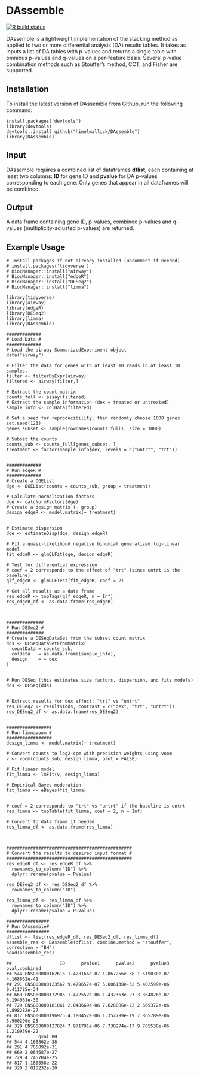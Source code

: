 # DAssemble

[![R build status](https://github.com/Ziyu-Liu-WCM/DAssemble/workflows/check-bioc/badge.svg)](https://github.com/Ziyu-Liu-WCM/DAssemble/actions)

DAssemble is a lightweight implementation of the stacking method as
applied to two or more differential analysis (DA) results tables. It
takes as inputs a list of DA tables with p-values and returns a single
table with omnibus p-values and q-values on a per-feature basis. Several
p-value combination methods such as Stouffer’s method, CCT, and Fisher
are supported.

## Installation

To install the latest version of DAssemble from Github, run the
following command:

    install.packages('devtools')
    library(devtools)
    devtools::install_github("himelmallick/DAssemble")
    library(DAssemble)

## Input

DAssemble requires a combined list of dataframes **dflist**, each
containing at least two columns: **ID** for gene ID and **pvalue** for
DA p-values corresponding to each gene. Only genes that appear in all
dataframes will be combined.

## Output

A data frame containing gene ID, p-values, combined p-values and
q-values (multiplicity-adjusted p-values) are returned.

## Example Usage

    # Install packages if not already installed (uncomment if needed)
    # install.packages('tidyverse')
    # BiocManager::install("airway")
    # BiocManager::install("edgeR")
    # BiocManager::install("DESeq2")
    # BiocManager::install("limma")

    library(tidyverse)
    library(airway)
    library(edgeR)
    library(DESeq2)
    library(limma)
    library(DAssemble)

    #############
    # Load Data #
    #############
    # Load the airway SummarizedExperiment object
    data("airway")

    # Filter the data for genes with at least 10 reads in at least 10 samples.
    filter <- filterByExpr(airway)
    filtered <- airway[filter,]

    # Extract the count matrix
    counts_full <- assay(filtered)
    # Extract the sample information (dex = treated or untreated)
    sample_info <- colData(filtered)

    # Set a seed for reproducibility, then randomly choose 1000 genes
    set.seed(123)
    genes_subset <- sample(rownames(counts_full), size = 1000)

    # Subset the counts
    counts_sub <- counts_full[genes_subset, ]
    treatment <- factor(sample_info$dex, levels = c("untrt", "trt"))


    #############
    # Run edgeR #
    #############
    # Create a DGEList
    dge <- DGEList(counts = counts_sub, group = treatment)

    # Calculate normalization factors
    dge <- calcNormFactors(dge)
    # Create a design matrix (~ group)
    design_edgeR <- model.matrix(~ treatment)


    # Estimate dispersion
    dge <- estimateDisp(dge, design_edgeR)

    # Fit a quasi-likelihood negative binomial generalized log-linear model
    fit_edgeR <- glmQLFit(dge, design_edgeR)

    # Test for differential expression
    # coef = 2 corresponds to the effect of "trt" (since untrt is the baseline)
    qlf_edgeR <- glmQLFTest(fit_edgeR, coef = 2)

    # Get all results as a data frame
    res_edgeR <- topTags(qlf_edgeR, n = Inf)
    res_edgeR_df <- as.data.frame(res_edgeR)



    ##############
    # Run DESeq2 #
    ##############
    # Create a DESeqDataSet from the subset count matrix
    dds <- DESeqDataSetFromMatrix(
      countData = counts_sub,
      colData   = as.data.frame(sample_info),
      design    = ~ dex
    )


    # Run DESeq (this estimates size factors, dispersion, and fits models)
    dds <- DESeq(dds)


    # Extract results for dex effect: "trt" vs "untrt"
    res_DESeq2 <- results(dds, contrast = c("dex", "trt", "untrt"))
    res_DESeq2_df <- as.data.frame(res_DESeq2)


    #################
    # Run limmavoom #
    #################
    design_limma <- model.matrix(~ treatment)

    # Convert counts to log2-cpm with precision weights using voom
    v <- voom(counts_sub, design_limma, plot = FALSE)

    # Fit linear model
    fit_limma <- lmFit(v, design_limma)

    # Empirical Bayes moderation
    fit_limma <- eBayes(fit_limma)


    # coef = 2 corresponds to "trt" vs "untrt" if the baseline is untrt
    res_limma <- topTable(fit_limma, coef = 2, n = Inf)

    # Convert to data frame if needed
    res_limma_df <- as.data.frame(res_limma)



    ###############################################
    # Convert the results to desired input format #
    ###############################################
    res_edgeR_df <- res_edgeR_df %>% 
      rownames_to_column("ID") %>% 
      dplyr::rename(pvalue = PValue)

    res_DESeq2_df <- res_DESeq2_df %>% 
      rownames_to_column("ID")

    res_limma_df <- res_limma_df %>% 
      rownames_to_column("ID") %>%
      dplyr::rename(pvalue = P.Value)

    ################
    # Run DAssemble#
    ################
    dflist <- list(res_edgeR_df, res_DESeq2_df, res_limma_df)
    assemble_res <- DAssemble(dflist, combine.method = "stouffer", correction = "BH")
    head(assemble_res)

    ##                  ID      pvalue1      pvalue2      pvalue3 pval.combined
    ## 544 ENSG00000162616 1.428166e-07 1.867256e-38 1.519030e-07  4.168862e-41
    ## 291 ENSG00000123562 9.479657e-07 5.606138e-32 5.402599e-06  9.411785e-34
    ## 669 ENSG00000172986 1.472552e-06 1.432363e-23 3.364826e-07  6.194061e-30
    ## 729 ENSG00000181061 2.048669e-06 7.628886e-22 2.669372e-06  1.898282e-27
    ## 817 ENSG00000196975 4.180457e-06 1.352799e-19 7.865789e-06  5.900290e-25
    ## 320 ENSG00000127824 7.971791e-06 7.738274e-17 9.705530e-06  1.210939e-22
    ##          qval_BH
    ## 544 4.168862e-38
    ## 291 4.705892e-31
    ## 669 2.064687e-27
    ## 729 4.745704e-25
    ## 817 1.180058e-22
    ## 320 2.018232e-20
